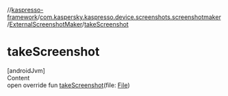 //[kaspresso-framework](../../index.md)/[com.kaspersky.kaspresso.device.screenshots.screenshotmaker](../index.md)/[ExternalScreenshotMaker](index.md)/[takeScreenshot](take-screenshot.md)



# takeScreenshot  
[androidJvm]  
Content  
open override fun [takeScreenshot](take-screenshot.md)(file: [File](https://developer.android.com/reference/kotlin/java/io/File.html))  



